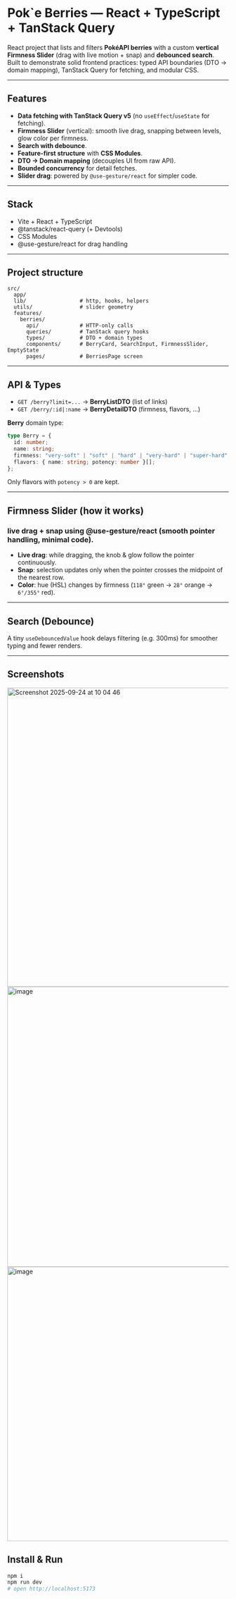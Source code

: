 # Pok`e Berries — React + TypeScript + TanStack Query

React project that lists and filters **PokéAPI berries** with a custom **vertical Firmness Slider** (drag with live motion + snap) and **debounced search**. Built to demonstrate solid frontend practices: typed API boundaries (DTO → domain mapping), TanStack Query for fetching, and modular CSS.

---

## Features

- **Data fetching with TanStack Query v5** (no `useEffect`/`useState` for fetching).
- **Firmness Slider** (vertical): smooth live drag, snapping between levels, glow color per firmness.
- **Search with debounce**.
- **Feature-first structure** with **CSS Modules**.
- **DTO → Domain mapping** (decouples UI from raw API).
- **Bounded concurrency** for detail fetches.
- **Slider drag**: powered by `@use-gesture/react` for simpler code.

---

## Stack

- Vite + React + TypeScript
- @tanstack/react-query (+ Devtools)
- CSS Modules
- @use-gesture/react for drag handling

---

## Project structure

```
src/
  app/
  lib/                 # http, hooks, helpers
  utils/               # slider geometry
  features/
    berries/
      api/             # HTTP-only calls
      queries/         # TanStack query hooks
      types/           # DTO + domain types
      components/      # BerryCard, SearchInput, FirmnessSlider, EmptyState
      pages/           # BerriesPage screen
```

---

## API & Types

- `GET /berry?limit=...` → **BerryListDTO** (list of links)
- `GET /berry/:id|:name` → **BerryDetailDTO** (firmness, flavors, ...)

**Berry** domain type:

```ts
type Berry = {
  id: number;
  name: string;
  firmness: "very-soft" | "soft" | "hard" | "very-hard" | "super-hard";
  flavors: { name: string; potency: number }[];
};
```

Only flavors with `potency > 0` are kept.

---

## Firmness Slider (how it works)

### live drag + snap using **@use-gesture/react** (smooth pointer handling, minimal code).
- **Live drag**: while dragging, the knob & glow follow the pointer continuously.
- **Snap**: selection updates only when the pointer crosses the midpoint of the nearest row.
- **Color**: hue (HSL) changes by firmness (`118°` green → `28°` orange → `6°/355°` red).
  
---

## Search (Debounce)

A tiny `useDebouncedValue` hook delays filtering (e.g. 300ms) for smoother typing and fewer renders.

---

## Screenshots
<img width="1252" height="679" alt="Screenshot 2025-09-24 at 10 04 46" src="https://github.com/user-attachments/assets/401763b2-3130-4a3b-abd4-668fd43417c8" />
<img width="1215" height="636" alt="image" src="https://github.com/user-attachments/assets/4c3cca87-2384-470e-bdd9-15741be2a430" />
<img width="1220" height="623" alt="image" src="https://github.com/user-attachments/assets/2abc5c3a-17ba-42a5-8ad7-3a9bdd181ee6" />




## Install & Run

```bash
npm i
npm run dev
# open http://localhost:5173
```

